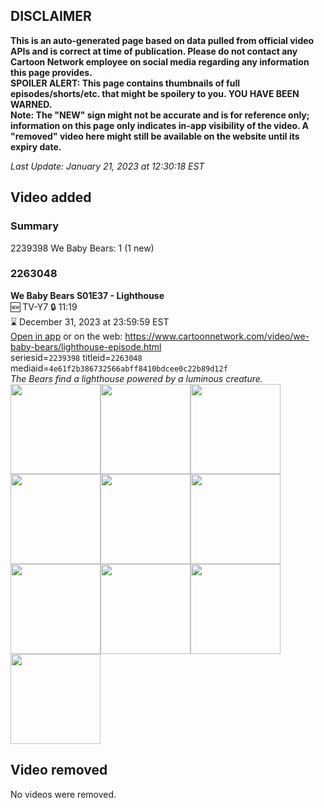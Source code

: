 ## DISCLAIMER
**This is an auto-generated page based on data pulled from official video APIs and is correct at time of publication. Please do not contact any Cartoon Network employee on social media regarding any information this page provides.**  
**SPOILER ALERT: This page contains thumbnails of full episodes/shorts/etc. that might be spoilery to you. YOU HAVE BEEN WARNED.**  
**Note: The "NEW" sign might not be accurate and is for reference only; information on this page only indicates in-app visibility of the video. A "removed" video here might still be available on the website until its expiry date.**  

_Last Update: January 21, 2023 at 12:30:18 EST_
## Video added
### Summary
2239398 We Baby Bears: 1 (1 new)  
### 2263048
**We Baby Bears S01E37 - Lighthouse**  
🆕 TV-Y7 🔒 11:19  
⌛ December 31, 2023 at 23:59:59 EST  
[Open in app](https://cnvideo.sercomkc.org/redirector.html?type=cnapp&seriesid=2239398&titleid=2263048&mediaid=4e61f2b386732566abff8410bdcee0c22b89d12f) or on the web: https://www.cartoonnetwork.com/video/we-baby-bears/lighthouse-episode.html  
seriesid=`2239398` titleid=`2263048` mediaid=`4e61f2b386732566abff8410bdcee0c22b89d12f`  
_The Bears find a lighthouse powered by a luminous creature._  
<a href="https://s3.amazonaws.com/cartoonorchestrator/2263048_001_1280x720.jpg"><img src="https://s3.amazonaws.com/cartoonorchestrator/2263048_001_640x360.jpg" height="144px" /></a><a href="https://s3.amazonaws.com/cartoonorchestrator/2263048_002_1280x720.jpg"><img src="https://s3.amazonaws.com/cartoonorchestrator/2263048_002_640x360.jpg" height="144px" /></a><a href="https://s3.amazonaws.com/cartoonorchestrator/2263048_003_1280x720.jpg"><img src="https://s3.amazonaws.com/cartoonorchestrator/2263048_003_640x360.jpg" height="144px" /></a><a href="https://s3.amazonaws.com/cartoonorchestrator/2263048_004_1280x720.jpg"><img src="https://s3.amazonaws.com/cartoonorchestrator/2263048_004_640x360.jpg" height="144px" /></a><a href="https://s3.amazonaws.com/cartoonorchestrator/2263048_005_1280x720.jpg"><img src="https://s3.amazonaws.com/cartoonorchestrator/2263048_005_640x360.jpg" height="144px" /></a><a href="https://s3.amazonaws.com/cartoonorchestrator/2263048_006_1280x720.jpg"><img src="https://s3.amazonaws.com/cartoonorchestrator/2263048_006_640x360.jpg" height="144px" /></a><a href="https://s3.amazonaws.com/cartoonorchestrator/2263048_007_1280x720.jpg"><img src="https://s3.amazonaws.com/cartoonorchestrator/2263048_007_640x360.jpg" height="144px" /></a><a href="https://s3.amazonaws.com/cartoonorchestrator/2263048_008_1280x720.jpg"><img src="https://s3.amazonaws.com/cartoonorchestrator/2263048_008_640x360.jpg" height="144px" /></a><a href="https://s3.amazonaws.com/cartoonorchestrator/2263048_009_1280x720.jpg"><img src="https://s3.amazonaws.com/cartoonorchestrator/2263048_009_640x360.jpg" height="144px" /></a><a href="https://s3.amazonaws.com/cartoonorchestrator/2263048_010_1280x720.jpg"><img src="https://s3.amazonaws.com/cartoonorchestrator/2263048_010_640x360.jpg" height="144px" /></a>
## Video removed
No videos were removed.  

